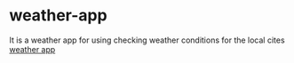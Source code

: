 # weather-app
It is a weather app for using checking weather conditions for the local cites
[weather app](https://drajkumard.github.io/weather-app/)

